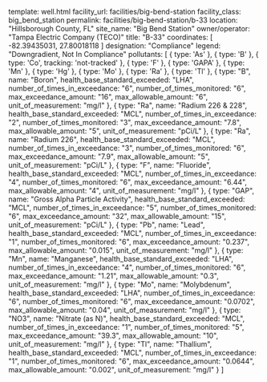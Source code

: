 template: well.html
facility_url: facilities/big-bend-station
facility_class: big_bend_station
permalink: facilities/big-bend-station/b-33
location: "Hillsborough County, FL"
site_name: "Big Bend Station"
owner/operator: "Tampa Electric Company (TECO)"
title: "B-33"
coordinates: [
  -82.39435031,
  27.80018118
]
designation: "Compliance"
legend: "Downgradient, Not In Compliance"
pollutants: [
  {
  type: 'As'
  },
  {
  type: 'B'
  },
  {
  type: 'Co',
  tracking: 'not-tracked'
  },
  {
  type: 'F'
  },
  {
  type: 'GAPA'
  },
  {
  type: 'Mn'
  },
  {
  type: 'Hg'
  },
  {
  type: 'Mo'
  },
  {
  type: 'Ra'
  },
  {
  type: 'Tl'
  },
  {
  type: "B",
  name: "Boron",
  health_base_standard_exceeded: "LHA",
  number_of_times_in_exceedance: "6",
  number_of_times_monitored: "6",
  max_exceedance_amount: "16",
  max_allowable_amount: "6",
  unit_of_measurement: "mg/l"
  },
  {
  type: "Ra",
  name: "Radium 226 & 228",
  health_base_standard_exceeded: "MCL",
  number_of_times_in_exceedance: "2",
  number_of_times_monitored: "3",
  max_exceedance_amount: "7.8",
  max_allowable_amount: "5",
  unit_of_measurement: "pCi/L"
  },
  {
  type: "Ra",
  name: "Radium 226",
  health_base_standard_exceeded: "MCL",
  number_of_times_in_exceedance: "3",
  number_of_times_monitored: "6",
  max_exceedance_amount: "7.9",
  max_allowable_amount: "5",
  unit_of_measurement: "pCi/L"
  },
  {
  type: "F",
  name: "Fluoride",
  health_base_standard_exceeded: "MCL",
  number_of_times_in_exceedance: "4",
  number_of_times_monitored: "6",
  max_exceedance_amount: "6.44",
  max_allowable_amount: "4",
  unit_of_measurement: "mg/l"
  },
  {
  type: "GAP",
  name: "Gross Alpha Particle Activity",
  health_base_standard_exceeded: "MCL",
  number_of_times_in_exceedance: "5",
  number_of_times_monitored: "6",
  max_exceedance_amount: "32",
  max_allowable_amount: "15",
  unit_of_measurement: "pCi/L"
  },
  {
  type: "Pb",
  name: "Lead",
  health_base_standard_exceeded: "MCL",
  number_of_times_in_exceedance: "1",
  number_of_times_monitored: "6",
  max_exceedance_amount: "0.237",
  max_allowable_amount: "0.015",
  unit_of_measurement: "mg/l"
  },
  {
  type: "Mn",
  name: "Manganese",
  health_base_standard_exceeded: "LHA",
  number_of_times_in_exceedance: "4",
  number_of_times_monitored: "6",
  max_exceedance_amount: "1.21",
  max_allowable_amount: "0.3",
  unit_of_measurement: "mg/l"
  },
  {
  type: "Mo",
  name: "Molybdenum",
  health_base_standard_exceeded: "LHA",
  number_of_times_in_exceedance: "6",
  number_of_times_monitored: "6",
  max_exceedance_amount: "0.0702",
  max_allowable_amount: "0.04",
  unit_of_measurement: "mg/l"
  },
  {
  type: "NO3",
  name: "Nitrate (as N)",
  health_base_standard_exceeded: "MCL",
  number_of_times_in_exceedance: "1",
  number_of_times_monitored: "5",
  max_exceedance_amount: "39.3",
  max_allowable_amount: "10",
  unit_of_measurement: "mg/l"
  },
  {
  type: "Tl",
  name: "Thallium",
  health_base_standard_exceeded: "MCL",
  number_of_times_in_exceedance: "1",
  number_of_times_monitored: "6",
  max_exceedance_amount: "0.0644",
  max_allowable_amount: "0.002",
  unit_of_measurement: "mg/l"
  }
]
